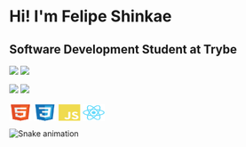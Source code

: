 # Hi! I'm Felipe Shinkae

## Software Development Student at Trybe

<p align="left">
  <a href = "mailto:felipeshinkae97@gmail.com"><img src="https://img.shields.io/badge/-Gmail-%23333?style=for-the-badge&logo=gmail&logoColor=white" target="_blank"></a>
  <a href="https://www.linkedin.com/in/fshinkae/" target="_blank"><img src="https://img.shields.io/badge/-LinkedIn-%230077B5?style=for-the-badge&logo=linkedin&logoColor=white" target="_blank"></a> 

<div style="display: inline_block>
  <a href="https://github.com/fshinkae">
  <img height="180em" src="https://github-readme-stats.vercel.app/api?username=fshinkae&show_icons=true&theme=dracula&include_all_commits=true&count_private=true"/>
  <img height="180em" src="https://github-readme-stats.vercel.app/api/top-langs/?username=fshinkae&layout=compact&langs_count=7&theme=dracula"/>
</div>
 
  <div style="display: inline_block"><br>
  <img align="center" alt="fshinkae-HTML" height="30" width="40" src="https://raw.githubusercontent.com/devicons/devicon/master/icons/html5/html5-original.svg">
  <img align="center" alt="fshinkae-CSS" height="30" width="40" src="https://raw.githubusercontent.com/devicons/devicon/master/icons/css3/css3-original.svg">
  <img align="center" alt="fshinkae-Js" height="30" width="40" src="https://raw.githubusercontent.com/devicons/devicon/master/icons/javascript/javascript-plain.svg">
  <img align="center" alt="fshinkae-React" height="30" width="40" src="https://raw.githubusercontent.com/devicons/devicon/master/icons/react/react-original.svg">
</div>
  
<div> 
 
  ![Snake animation](https://github.com/fshinkae/fshinkae/blob/output/github-contribution-grid-snake.svg)
 
</div>

